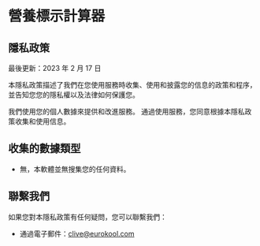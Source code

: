 # 營養標示計算器

## 隱私政策

最後更新：2023 年 2 月 17 日

本隱私政策描述了我們在您使用服務時收集、使用和披露您的信息的政策和程序，並告知您您的隱私權以及法律如何保護您。

我們使用您的個人數據來提供和改進服務。 通過使用服務，您同意根據本隱私政策收集和使用信息。 

## 收集的數據類型

- 無，本軟體並無搜集您的任何資料。

## 聯繫我們

如果您對本隱私政策有任何疑問，您可以聯繫我們：

- 通過電子郵件：clive@eurokool.com
